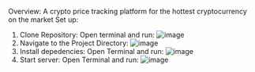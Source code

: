 Overview:
   A crypto price tracking platform for the hottest cryptocurrency on the market 
Set up:
1. Clone Repository: Open terminal and run:
   ![image](https://github.com/ryan1337c/Crypto/assets/102636636/5c32875a-814b-476c-bb88-60b3f584f547)
3. Navigate to the Project Directory:
   ![image](https://github.com/ryan1337c/Crypto/assets/102636636/19646d7d-eb49-4ec6-b5c7-12681a432fdc)
5. Install depedencies: Open Terminal and run:
   ![image](https://github.com/ryan1337c/Crypto/assets/102636636/133ca740-4e4f-4907-a28a-378c78a2a790)
7. Start server: Open Terminal and run:
   ![image](https://github.com/ryan1337c/Crypto/assets/102636636/c52635f7-7513-48ea-b17d-30c4b38c4d78)

